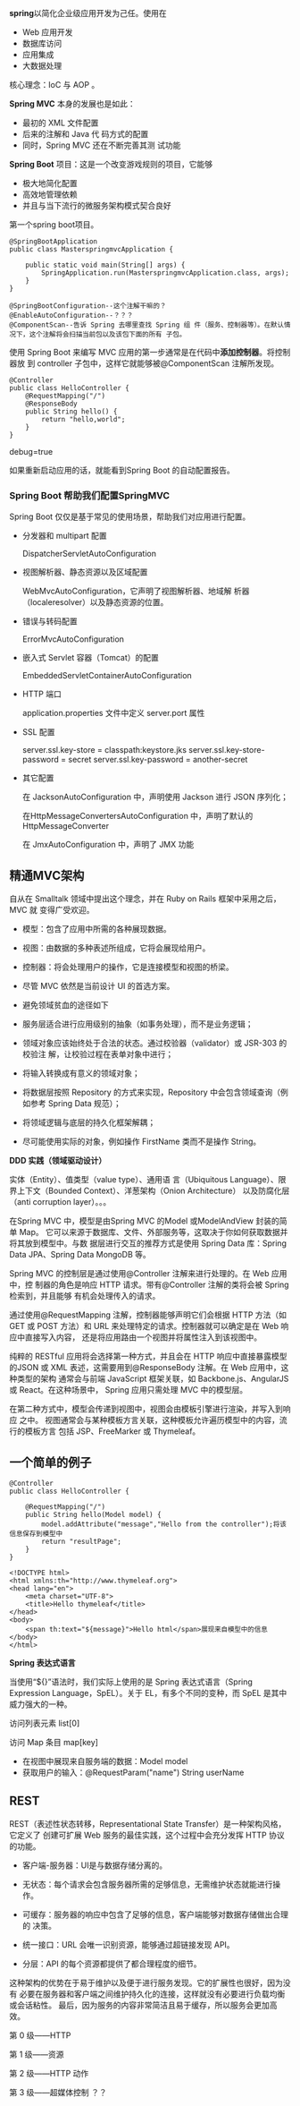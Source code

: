 **spring**以简化企业级应用开发为己任。使用在

- Web 应用开发
- 数据库访问
- 应用集成
- 大数据处理

核心理念：IoC 与 AOP 。

**Spring MVC** 本身的发展也是如此：

- 最初的 XML 文件配置
- 后来的注解和 Java 代 码方式的配置
- 同时，Spring MVC 还在不断完善其测 试功能

**Spring Boot** 项目：这是一个改变游戏规则的项目，它能够

- 极大地简化配置
- 高效地管理依赖
- 并且与当下流行的微服务架构模式契合良好



第一个spring boot项目。

```
@SpringBootApplication
public class MasterspringmvcApplication {

    public static void main(String[] args) {
        SpringApplication.run(MasterspringmvcApplication.class, args);
    }
}
```

```
@SpringBootConfiguration--这个注解干嘛的？
@EnableAutoConfiguration--？？？
@ComponentScan--告诉 Spring 去哪里查找 Spring 组 件（服务、控制器等）。在默认情况下，这个注解将会扫描当前包以及该包下面的所有 子包。 
```



使用 Spring Boot 来编写 MVC 应用的第一步通常是在代码中**添加控制器**。将控制器放 到 controller 子包中，这样它就能够被@ComponentScan 注解所发现。

```
@Controller
public class HelloController {
    @RequestMapping("/")
    @ResponseBody
    public String hello() {
        return "hello,world";
    }
}
```



debug=true 

如果重新启动应用的话，就能看到Spring Boot 的自动配置报告。



### Spring Boot 帮助我们配置SpringMVC

Spring Boot 仅仅是基于常见的使用场景，帮助我们对应用进行配置。

- 分发器和 multipart 配置 

  DispatcherServletAutoConfiguration

- 视图解析器、静态资源以及区域配置 

   WebMvcAutoConfiguration，它声明了视图解析器、地域解 析器（localeresolver）以及静态资源的位置。

- 错误与转码配置

  ErrorMvcAutoConfiguration

- 嵌入式 Servlet 容器（Tomcat）的配置 

  EmbeddedServletContainerAutoConfiguration

- HTTP 端口

  application.properties 文件中定义 server.port 属性

- SSL 配置 

  server.ssl.key-store = classpath:keystore.jks server.ssl.key-store-password = secret server.ssl.key-password = another-secret

- 其它配置

  在 JacksonAutoConfiguration 中，声明使用 Jackson 进行 JSON 序列化； 

  在HttpMessageConvertersAutoConfiguration 中，声明了默认的HttpMessageConverter

  在 JmxAutoConfiguration 中，声明了 JMX 功能


## 精通MVC架构



自从在 Smalltalk 领域中提出这个理念，并在 Ruby on Rails 框架中采用之后，MVC 就 变得广受欢迎。

- 模型：包含了应用中所需的各种展现数据。 
- 视图：由数据的多种表述所组成，它将会展现给用户。 
- 控制器：将会处理用户的操作，它是连接模型和视图的桥梁。 

- 尽管 MVC 依然是当前设计 UI 的首选方案。
- 避免领域贫血的途径如下
- 服务层适合进行应用级别的抽象（如事务处理），而不是业务逻辑； 
- 领域对象应该始终处于合法的状态。通过校验器（validator）或 JSR-303 的校验注 解，让校验过程在表单对象中进行； 
- 将输入转换成有意义的领域对象； 
- 将数据层按照 Repository 的方式来实现，Repository 中会包含领域查询（例如参考 Spring Data 规范）； 
- 将领域逻辑与底层的持久化框架解耦； 
- 尽可能使用实际的对象，例如操作 FirstName 类而不是操作 String。 

**DDD 实践（领域驱动设计）**

实体（Entity）、值类型（value type）、通用语 言（Ubiquitous Language）、限界上下文（Bounded Context）、洋葱架构（Onion Architecture） 以及防腐化层（anti corruption layer）。。。



在Spring MVC 中，模型是由Spring MVC 的Model 或ModelAndView 封装的简单 Map。 它可以来源于数据库、文件、外部服务等，这取决于你如何获取数据并将其放到模型中。与数 据层进行交互的推荐方式是使用 Spring Data 库：Spring Data JPA、Spring Data MongoDB 等。 



Spring MVC 的控制层是通过使用@Controller 注解来进行处理的。在 Web 应用中，控 制器的角色是响应 HTTP 请求。带有@Controller 注解的类将会被 Spring 检索到，并且能够 有机会处理传入的请求。 



通过使用@RequestMapping 注解，控制器能够声明它们会根据 HTTP 方法（如 GET 或 POST 方法）和 URL 来处理特定的请求。控制器就可以确定是在 Web 响应中直接写入内容， 还是将应用路由一个视图并将属性注入到该视图中。 



纯粹的 RESTful 应用将会选择第一种方式，并且会在 HTTP 响应中直接暴露模型的JSON 或 XML 表述，这需要用到@ResponseBody 注解。在 Web 应用中，这种类型的架构 通常会与前端 JavaScript 框架关联，如 Backbone.js、AngularJS 或 React。在这种场景中， Spring 应用只需处理 MVC 中的模型层。



在第二种方式中，模型会传递到视图中，视图会由模板引擎进行渲染，并写入到响应 之中。 
视图通常会与某种模板方言关联，这种模板允许遍历模型中的内容，流行的模板方言 包括 JSP、FreeMarker 或 Thymeleaf。 



## 一个简单的例子

```
@Controller
public class HelloController {

    @RequestMapping("/")
    public String hello(Model model) {
        model.addAttribute("message","Hello from the controller");将该信息保存到模型中
        return "resultPage";
    }
}
```

```
<!DOCTYPE html>
<html xmlns:th="http://www.thymeleaf.org">
<head lang="en">
    <meta charset="UTF-8">
    <title>Hello thymeleaf</title>
</head>
<body>
    <span th:text="${message}">Hello html</span>展现来自模型中的信息
</body>
</html>
```



**Spring 表达式语言**

当使用“${}”语法时，我们实际上使用的是 Spring 表达式语言（Spring Expression Language，SpEL）。关于 EL，有多个不同的变种，而 SpEL 是其中威力强大的一种。 

访问列表元素 list[0] 

访问 Map 条目 map[key] 



- 在视图中展现来自服务端的数据：Model model
- 获取用户的输入：@RequestParam("name") String userName





## REST

REST（表述性状态转移，Representational State Transfer）是一种架构风格，它定义了 创建可扩展 Web 服务的最佳实践，这个过程中会充分发挥 HTTP 协议的功能。 

- 客户端-服务器：UI是与数据存储分离的。 

- 无状态：每个请求会包含服务器所需的足够信息，无需维护状态就能进行操作。 
- 可缓存：服务器的响应中包含了足够的信息，客户端能够对数据存储做出合理的 决策。
- 统一接口：URL 会唯一识别资源，能够通过超链接发现 API。
- 分层：API 的每个资源都提供了都合理程度的细节。 



这种架构的优势在于易于维护以及便于进行服务发现。它的扩展性也很好，因为没有 必要在服务器和客户端之间维护持久化的连接，这样就没有必要进行负载均衡或会话粘性。 最后，因为服务的内容非常简洁且易于缓存，所以服务会更加高效。



第 0 级——HTTP 

第 1 级——资源 

第 2 级——HTTP 动作 

第 3 级——超媒体控制 ？？













